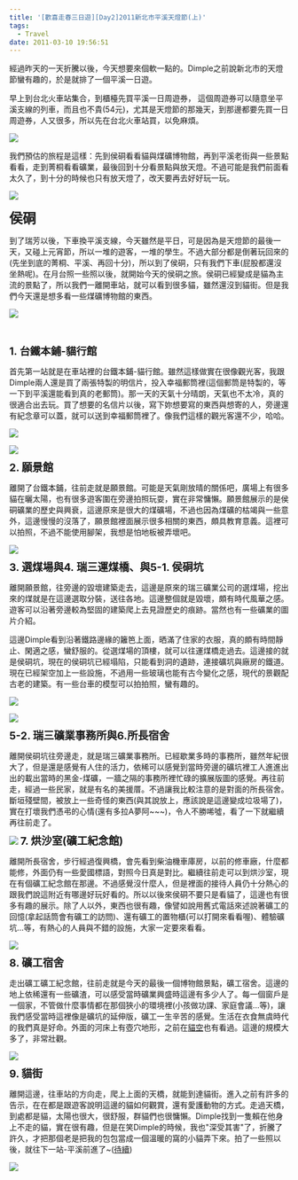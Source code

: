 ```yaml
---
title: '[歡喜走春三日遊][Day2]2011新北市平溪天燈節(上)'
tags:
  - Travel
date: 2011-03-10 19:56:51
---
```


經過昨天的一天折騰以後，今天想要來個軟一點的。Dimple之前說新北市的天燈節蠻有趣的，於是就排了一個平溪一日遊。

早上到台北火車站集合，到櫃檯先買平溪一日周遊券， 這個周遊券可以隨意坐平溪支線的列車，而且也不貴(54元)，尤其是天燈節的那幾天，到那邊都要先買一日周遊券，人又很多，所以先在台北火車站買，以免麻煩。

![](http://e.blog.xuite.net/e/2/3/2/11844378/blog_1638788/txt/43265334/0.jpg)

我們預估的旅程是這樣：先到侯硐看看貓與煤礦博物館，再到平溪老街與一些景點看看，走到菁桐看看礦業，最後回到十分看景點與放天燈。不過可能是我們前面看太久了，到十分的時候也只有放天燈了，改天要再去好好玩一玩。

![](http://e.blog.xuite.net/e/2/3/2/11844378/blog_1638788/txt/43265334/1.jpg)

<span style="font-size: 14pt;">**<span style="font-size: 18pt;">侯硐</span>**</span>

到了瑞芳以後，下車換平溪支線，今天雖然是平日，可是因為是天燈節的最後一天，又碰上元宵節，所以一堆的遊客，一堆的學生。不過大部分都是倒著玩回來的(先坐到底的菁桐、平溪、再回十分)，所以到了侯硐，只有我們下車(屁股都還沒坐熱呢)。在月台照一些照以後，就開始今天的侯硐之旅。侯硐已經變成是貓為主流的景點了，所以我們一離開車站，就可以看到很多貓，雖然還沒到貓街。但是我們今天還是想多看一些煤礦博物館的東西。

![](http://e.blog.xuite.net/e/2/3/2/11844378/blog_1638788/txt/43265334/2.jpg)

&nbsp;

<span style="font-size: 14pt;">**1.&nbsp;台鐵本鋪-貓行館**</span>

首先第一站就是在車站裡的台鐵本鋪-貓行館。雖然這樣做實在很像觀光客，我跟Dimple兩人還是買了兩張特製的明信片，投入幸福郵筒裡(這個郵筒是特製的，等一下到平溪還能看到真的老郵筒)。那一天的天氣十分晴朗，天氣也不太冷，真的很適合出去玩。買了想要的名信片以後，寫下妳想要寫的東西與想寄的人，旁邊還有紀念章可以蓋，就可以送到幸福郵筒裡了。像我們這樣的觀光客還不少，哈哈。

![](http://e.blog.xuite.net/e/2/3/2/11844378/blog_1638788/txt/43265334/3.png)

![](http://e.blog.xuite.net/e/2/3/2/11844378/blog_1638788/txt/43265334/4.jpg)

<span style="font-size: 19px; line-height: 22px; ">**2\. 願景館**</span>

離開了台鐵本鋪，往前走就是願景館。可能是天氣剛放晴的關係吧，廣場上有很多貓在曬太陽，也有很多遊客圍在旁邊拍照玩耍，實在非常慵懶。願景館展示的是侯硐礦業的歷史與興衰，這邊原來是很大的煤礦場，不過也因為煤礦的枯竭與一些意外，這邊慢慢的沒落了，願景館裡面展示很多相關的東西，頗具教育意義。這裡可以拍照，不過不能使用腳架，我想是怕地板被弄壞吧。

![](http://e.blog.xuite.net/e/2/3/2/11844378/blog_1638788/txt/43265334/5.jpg)

<span style="font-size: 19px; line-height: 22px; ">**3\. 選煤場與4.&nbsp;**</span><span style="font-size: 19px; line-height: 22px; ">**瑞三運煤橋、與5-1\. 侯硐坑**</span>

離開願景館，往旁邊的毀壞建築走去，這邊是原來的瑞三礦業公司的選煤場，挖出來的煤就是在這邊選取分裝，送往各地。這邊整個就是毀壞，頗有時代風華之感。遊客可以沿著旁邊較為堅固的建築爬上去見證歷史的痕跡。當然也有一些礦業的圖片介紹。

這邊Dimple看到沿著鐵路邊緣的籬笆上面，晒滿了住家的衣服，真的頗有時間靜止、閑適之感，蠻舒服的。從選煤場的頂樓，就可以往運煤橋走過去。這邊接的就是侯硐坑，現在的侯硐坑已經塌陷，只能看到洞的遺跡，連接礦坑與廠房的鐵道。現在已經架空加上一些設施，不過用一些玻璃也能有古今變化之感，現代的景觀配古老的建築。有一些台車的模型可以拍拍照，蠻有趣的。

![](http://e.blog.xuite.net/e/2/3/2/11844378/blog_1638788/txt/43265334/6.png)

![](http://e.blog.xuite.net/e/2/3/2/11844378/blog_1638788/txt/43265334/7.jpg)

<span style="font-size: 19px; line-height: 22px; ">**5-2\. 瑞三礦業事務所與6.所長宿舍&nbsp;**</span>

離開侯硐坑往旁邊走，就是瑞三礦業事務所。已經歇業多時的事務所，雖然年紀很大了，但是還是感覺有人住的活力，依稀可以感覺到當時旁邊的礦坑裡工人進進出出的載出當時的黑金-煤礦，一牆之隔的事務所裡忙碌的擴展版圖的感覺。再往前走，經過一些民家，就是有名的美援厝。不過讓我比較注意的是對面的所長宿舍。斷垣殘壁間，被放上一些奇怪的東西(與其說放上，應該說是這邊變成垃圾場了)，實在打壞我們憑弔的心情(還有多拉A夢阿~~~)，令人不勝唏噓，看了一下就繼續再往前走了。

![](http://e.blog.xuite.net/e/2/3/2/11844378/blog_1638788/txt/43265334/8.png)
<span style="font-size: 19px; line-height: 22px;">**7\. 烘沙室(礦工紀念館)**</span>

離開所長宿舍，步行經過復興橋，會先看到柴油機車庫房，以前的修車廠，什麼都能修，外面仍有一些愛國標語，對照今日真是對比。繼續往前走可以到烘沙室，現在有個礦工紀念館在那邊。不過感覺沒什麼人，但是裡面的接待人員仍十分熱心的跟我們說這附近有哪邊好玩好看的。所以以後來侯硐不要只是看貓了，這邊也有很多有趣的展示。除了人以外，東西也很有趣，像譬如說用舊式電話來述說著礦工的回憶(拿起話筒會有礦工的訪問)、還有礦工的置物櫃(可以打開來看看喔)、體驗礦坑...等，有熱心的人員與不錯的設施，大家一定要來看看。

![](http://e.blog.xuite.net/e/2/3/2/11844378/blog_1638788/txt/43265334/9.png)

<span style="font-size: 19px; line-height: 22px; ">**8\. 礦工宿舍**</span>

走出礦工礦工紀念館，往前走就是今天的最後一個博物館景點，礦工宿舍。這邊的地上依稀還有一些礦渣，可以感受當時礦業興盛時這邊有多少人了。每一個窗戶是一個家，不管做什麼事情都在那個狹小的環境裡(小孩做功課、家庭會議...等)，讓我們感受當時這裡像是礦坑的延伸版，礦工一生辛苦的感覺。生活在衣食無虞時代的我們真是好命。外面的河床上有壺穴地形，之前在[貓空](http://blog.xuite.net/retsamsu/diary/41572198)也有看過。這邊的規模大多了，非常壯觀。

![](http://e.blog.xuite.net/e/2/3/2/11844378/blog_1638788/txt/43265334/10.png)

<span style="font-size: 19px; line-height: 22px;">**9\. 貓街**</span>

離開這邊，往車站的方向走，爬上上面的天橋，就能到達貓街。進入之前有許多的告示，在在都是跟遊客說明這邊的貓如何觀賞，還有愛護動物的方式。走過天橋，到處都是貓，太陽也很大，很舒服，群貓們也很慵懶。Dimple找到一隻賴在他身上不走的貓，實在很有趣，但是在笑Dimple的時候，我也"深受其害"了，折騰了許久，才把那個老是把我的包包當成一個溫暖的窩的小貓弄下來。拍了一些照以後，就往下一站-平溪前進了~([待續](http://blog.xuite.net/retsamsu/diary/43325637))

![](http://e.blog.xuite.net/e/2/3/2/11844378/blog_1638788/txt/43265334/11.png)